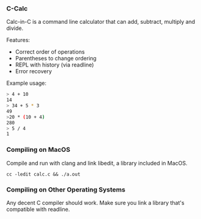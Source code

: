 ### C-Calc

Calc-in-C is a command line calculator that can add, subtract, multiply and divide.

Features:
 - Correct order of operations
 - Parentheses to change ordering
 - REPL with history (via readline)
 - Error recovery

Example usage:

```bash
> 4 + 10
14
> 34 + 5 * 3
49
>20 * (10 + 4)
280
> 5 / 4
1
```

### Compiling on MacOS
Compile and run with clang and link libedit, a library included in MacOS.

```
cc -ledit calc.c && ./a.out
```

### Compiling on Other Operating Systems
Any decent C compiler should work. Make sure you link a library that's compatible with readline.

